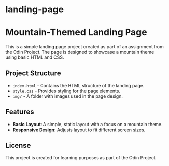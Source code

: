 # landing-page

# Mountain-Themed Landing Page

This is a simple landing page project created as part of an assignment from the Odin Project. The page is designed to showcase a mountain theme using basic HTML and CSS.

## Project Structure

- `index.html` - Contains the HTML structure of the landing page.
- `style.css` - Provides styling for the page elements.
- `img/` - A folder with images used in the page design.

## Features

- **Basic Layout**: A simple, static layout with a focus on a mountain theme.
- **Responsive Design**: Adjusts layout to fit different screen sizes.

## License

This project is created for learning purposes as part of the Odin Project.
